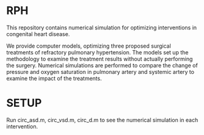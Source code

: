 # RPH

This repository contains numerical simulation for optimizing interventions in congenital heart disease.

We provide computer models, optimizing three proposed surgical treatments of refractory pulmonary hypertension. The models set up the methodology to examine the treatment results without actually performing the surgery. Numerical simulations are performed to compare the change of pressure and oxygen saturation in pulmonary artery and systemic artery to examine the impact of the treatments.

# SETUP

Run circ_asd.m, circ_vsd.m, circ_d.m to see the numerical simulation in each intervention.
